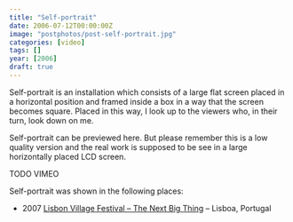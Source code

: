 ```yaml
---
title: "Self-portrait"
date: 2006-07-12T00:00:00Z
image: "postphotos/post-self-portrait.jpg"
categories: [video]
tags: []
year: [2006]
draft: true
---
```


Self-portrait is an installation which consists of a large flat screen placed in a horizontal position and framed inside a box in a way that the screen becomes square. Placed in this way, I look up to the viewers who, in their turn, look down on me.
<!--more-->

Self-portrait can be previewed here. But please remember this is a low quality version and the real work is supposed to be see in a large horizontally placed LCD screen.

TODO VIMEO

Self-portrait was shown in the following places:

* 2007 [Lisbon Village Festival – The Next Big Thing][1] – Lisboa, Portugal

[1]: http://lisbon07.villagefestival.net/en/home.aspx
